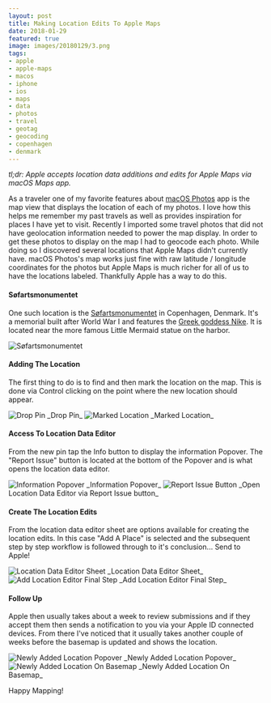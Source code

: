 ```yaml
---
layout: post
title: Making Location Edits To Apple Maps
date: 2018-01-29
featured: true
image: images/20180129/3.png
tags:
- apple
- apple-maps
- macos
- iphone
- ios
- maps
- data
- photos
- travel
- geotag
- geocoding
- copenhagen
- denmark
---
```


_tl;dr: Apple accepts location data additions and edits for Apple Maps via macOS Maps app._

<!--excerpt.start-->
As a traveler one of my favorite features about [macOS Photos](https://www.apple.com/macos/photos/) app is the map view that displays the location of each of my photos.  I love how this helps me remember my past travels as well as provides inspiration for places I have yet to visit.  Recently I imported some travel photos that did not have geolocation information needed to power the map display.  In order to get these photos to display on the map I had to geocode each photo.  While doing so I discovered several locations that Apple Maps didn't currently have.  macOS Photos's map works just fine with raw latitude / longitude coordinates for the photos but Apple Maps is much richer for all of us to have the locations labeled.  Thankfully Apple has a way to do this.
<!--excerpt.end-->

#### Søfartsmonumentet

One such location is the [Søfartsmonumentet](https://bibliotek.kk.dk/ting/object/159004-lokalbibl%3A93057333) in Copenhagen, Denmark.  It's a memorial built after World War I and features the [Greek goddess Nike](https://en.wikipedia.org/wiki/Nike_(mythology)).  It is located near the more famous Little Mermaid statue on the harbor.

<img src="/images/20180129/søfartsmonumentet.jpg" alt="Søfartsmonumentet"/>

#### Adding The Location

The first thing to do is to find and then mark the location on the map.  This is done via Control clicking on the point where the new location should appear.

<img src="/images/20180129/2.png" alt="Drop Pin"/>
_Drop Pin_

<img src="/images/20180129/3.png" alt="Marked Location"/>
_Marked Location_

#### Access To Location Data Editor

From the new pin tap the Info button to display the information Popover.  The "Report Issue" button is located at the bottom of the Popover and is what opens the location data editor.

<img src="/images/20180129/4.png" alt="Information Popover"/>
_Information Popover_

<img src="/images/20180129/5.png" alt="Report Issue Button"/>
_Open Location Data Editor via Report Issue button_


#### Create The Location Edits

From the location data editor sheet are options available for creating the location edits.  In this case "Add A Place" is selected and the subsequent step by step workflow is followed through to it's conclusion... Send to Apple!

<img src="/images/20180129/6.png" alt="Location Data Editor Sheet"/>
_Location Data Editor Sheet_

<img src="/images/20180129/9.png" alt="Add Location Editor Final Step"/>
_Add Location Editor Final Step_

#### Follow Up

Apple then usually takes about a week to review submissions and if they accept them then sends a notification to you via your Apple ID connected devices.  From there I've noticed that it usually takes another couple of weeks before the basemap is updated and shows the location.

<img src="/images/20180129/10.png" alt="Newly Added Location Popover"/>
_Newly Added Location Popover_

<img src="/images/20180129/11.png" alt="Newly Added Location On Basemap"/>
_Newly Added Location On Basemap_


Happy Mapping!


